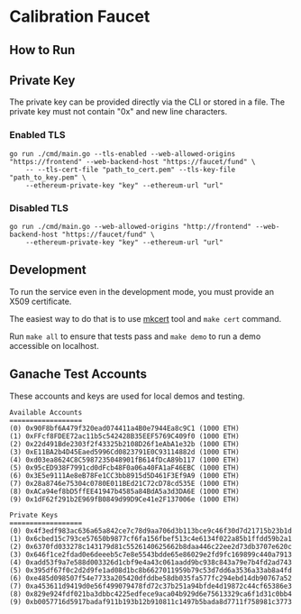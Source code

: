 # Calibration Faucet

## How to Run

## Private Key
The private key can be provided directly via the CLI or stored in a file. 
The private key must not contain "0x" and new line characters.

### Enabled TLS
```azure
go run ./cmd/main.go --tls-enabled --web-allowed-origins "https://frontend" --web-backend-host "https://faucet/fund" \
    -- --tls-cert-file "path_to_cert.pem" --tls-key-file "path_to_key.pem" \
    --ethereum-private-key "key" --ethereum-url "url"
```
### Disabled TLS

```azure
go run ./cmd/main.go --web-allowed-origins "http://frontend" --web-backend-host "https://faucet/fund" \
    --ethereum-private-key "key" --ethereum-url "url"
```

## Development
To run the service even in the development mode, you must provide an X509 certificate.

The easiest way to do that is to use [mkcert](https://github.com/FiloSottile/mkcert)
tool and `make cert` command.

Run `make all` to ensure that tests pass and `make demo` to run a demo accessible on localhost.

## Ganache Test Accounts

These accounts and keys are used for local demos and testing.

```azure
Available Accounts
==================
(0) 0x90F8bf6A479f320ead074411a4B0e7944Ea8c9C1 (1000 ETH)
(1) 0xFFcf8FDEE72ac11b5c542428B35EEF5769C409f0 (1000 ETH)
(2) 0x22d491Bde2303f2f43325b2108D26f1eAbA1e32b (1000 ETH)
(3) 0xE11BA2b4D45Eaed5996Cd0823791E0C93114882d (1000 ETH)
(4) 0xd03ea8624C8C5987235048901fB614fDcA89b117 (1000 ETH)
(5) 0x95cED938F7991cd0dFcb48F0a06a40FA1aF46EBC (1000 ETH)
(6) 0x3E5e9111Ae8eB78Fe1CC3bb8915d5D461F3Ef9A9 (1000 ETH)
(7) 0x28a8746e75304c0780E011BEd21C72cD78cd535E (1000 ETH)
(8) 0xACa94ef8bD5ffEE41947b4585a84BdA5a3d3DA6E (1000 ETH)
(9) 0x1dF62f291b2E969fB0849d99D9Ce41e2F137006e (1000 ETH)

Private Keys
==================
(0) 0x4f3edf983ac636a65a842ce7c78d9aa706d3b113bce9c46f30d7d21715b23b1d
(1) 0x6cbed15c793ce57650b9877cf6fa156fbef513c4e6134f022a85b1ffdd59b2a1
(2) 0x6370fd033278c143179d81c5526140625662b8daa446c22ee2d73db3707e620c
(3) 0x646f1ce2fdad0e6deeeb5c7e8e5543bdde65e86029e2fd9fc169899c440a7913
(4) 0xadd53f9a7e588d003326d1cbf9e4a43c061aadd9bc938c843a79e7b4fd2ad743
(5) 0x395df67f0c2d2d9fe1ad08d1bc8b6627011959b79c53d7dd6a3536a33ab8a4fd
(6) 0xe485d098507f54e7733a205420dfddbe58db035fa577fc294ebd14db90767a52
(7) 0xa453611d9419d0e56f499079478fd72c37b251a94bfde4d19872c44cf65386e3
(8) 0x829e924fdf021ba3dbbc4225edfece9aca04b929d6e75613329ca6f1d31c0bb4
(9) 0xb0057716d5917badaf911b193b12b910811c1497b5bada8d7711f758981c3773
```